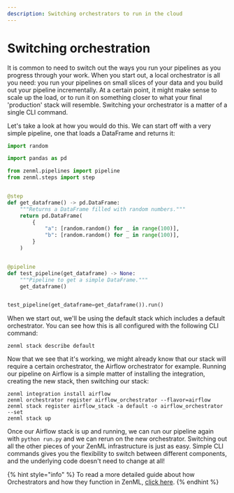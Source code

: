 ```yaml
---
description: Switching orchestrators to run in the cloud
---
```


# Switching orchestration

It is common to need to switch out the ways you run your pipelines as you
progress through your work. When you start out, a local orchestrator is all you
need: you run your pipelines on small slices of your data and you build out your
pipeline incrementally. At a certain point, it might make sense to scale up the
load, or to run it on something closer to what your final 'production' stack
will resemble. Switching your orchestrator is a matter of a single CLI command.

Let's take a look at how you would do this. We can start off with a very simple
pipeline, one that loads a DataFrame and returns it:

```python
import random

import pandas as pd

from zenml.pipelines import pipeline
from zenml.steps import step


@step
def get_dataframe() -> pd.DataFrame:
    """Returns a DataFrame filled with random numbers."""
    return pd.DataFrame(
        {
            "a": [random.random() for _ in range(100)],
            "b": [random.random() for _ in range(100)],
        }
    )


@pipeline
def test_pipeline(get_dataframe) -> None:
    """Pipeline to get a simple DataFrame."""
    get_dataframe()


test_pipeline(get_dataframe=get_dataframe()).run()
```

When we start out, we'll be using the default stack which includes a default
orchestrator. You can see how this is all configured with the following CLI
command:

```shell
zenml stack describe default
```

Now that we see that it's working, we might already know that our stack will
require a certain orchestrator, the Airflow orchestrator for example. Running
our pipeline on Airflow is a simple matter of installing the integration,
creating the new stack, then switching our stack:

```shell
zenml integration install airflow
zenml orchestrator register airflow_orchestrator --flavor=airflow
zenml stack register airflow_stack -a default -o airflow_orchestrator --set
zenml stack up
```

Once our Airflow stack is up and running, we can run our pipeline again with `python
run.py` and we can rerun on the new orchestrator. Switching out all the other
pieces of your ZenML infrastructure is just as easy. Simple CLI commands gives
you the flexibility to switch between different components, and the underlying
code doesn't need to change at all!


{% hint style="info" %}
To read a more detailed guide about how Orchestrators and how they function in ZenML,
[click here](../../component-gallery/orchestrators/orchestrators.md).
{% endhint %}